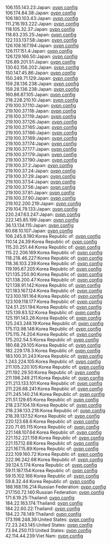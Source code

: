 106.155.143.23:Japan: [ovpn config](vpn/106_155_143_23.ovpn)  
106.174.84.38:Japan: [ovpn config](vpn/106_174_84_38.ovpn)  
106.180.103.43:Japan: [ovpn config](vpn/106_180_103_43.ovpn)  
111.216.193.222:Japan: [ovpn config](vpn/111_216_193_222.ovpn)  
118.105.32.37:Japan: [ovpn config](vpn/118_105_32_37.ovpn)  
118.83.235.25:Japan: [ovpn config](vpn/118_83_235_25.ovpn)  
122.133.137.58:Japan: [ovpn config](vpn/122_133_137_58.ovpn)  
126.108.167.194:Japan: [ovpn config](vpn/126_108_167_194.ovpn)  
126.117.151.4:Japan: [ovpn config](vpn/126_117_151_4.ovpn)  
126.129.166.50:Japan: [ovpn config](vpn/126_129_166_50.ovpn)  
126.89.201.51:Japan: [ovpn config](vpn/126_89_201_51.ovpn)  
130.62.156.202:Japan: [ovpn config](vpn/130_62_156_202.ovpn)  
150.147.45.86:Japan: [ovpn config](vpn/150_147_45_86.ovpn)  
150.249.71.129:Japan: [ovpn config](vpn/150_249_71_129.ovpn)  
159.28.136.238:Japan: [ovpn config](vpn/159_28_136_238.ovpn)  
159.28.136.238:Japan: [ovpn config](vpn/159_28_136_238.ovpn)  
160.86.87.105:Japan: [ovpn config](vpn/160_86_87_105.ovpn)  
218.228.210.10:Japan: [ovpn config](vpn/218_228_210_10.ovpn)  
219.100.37.110:Japan: [ovpn config](vpn/219_100_37_110.ovpn)  
219.100.37.118:Japan: [ovpn config](vpn/219_100_37_118.ovpn)  
219.100.37.119:Japan: [ovpn config](vpn/219_100_37_119.ovpn)  
219.100.37.126:Japan: [ovpn config](vpn/219_100_37_126.ovpn)  
219.100.37.165:Japan: [ovpn config](vpn/219_100_37_165.ovpn)  
219.100.37.166:Japan: [ovpn config](vpn/219_100_37_166.ovpn)  
219.100.37.169:Japan: [ovpn config](vpn/219_100_37_169.ovpn)  
219.100.37.174:Japan: [ovpn config](vpn/219_100_37_174.ovpn)  
219.100.37.177:Japan: [ovpn config](vpn/219_100_37_177.ovpn)  
219.100.37.179:Japan: [ovpn config](vpn/219_100_37_179.ovpn)  
219.100.37.190:Japan: [ovpn config](vpn/219_100_37_190.ovpn)  
219.100.37.2:Japan: [ovpn config](vpn/219_100_37_2.ovpn)  
219.100.37.24:Japan: [ovpn config](vpn/219_100_37_24.ovpn)  
219.100.37.29:Japan: [ovpn config](vpn/219_100_37_29.ovpn)  
219.100.37.54:Japan: [ovpn config](vpn/219_100_37_54.ovpn)  
219.100.37.56:Japan: [ovpn config](vpn/219_100_37_56.ovpn)  
219.100.37.81:Japan: [ovpn config](vpn/219_100_37_81.ovpn)  
219.100.37.90:Japan: [ovpn config](vpn/219_100_37_90.ovpn)  
219.102.200.219:Japan: [ovpn config](vpn/219_102_200_219.ovpn)  
219.104.79.133:Japan: [ovpn config](vpn/219_104_79_133.ovpn)  
220.247.63.247:Japan: [ovpn config](vpn/220_247_63_247.ovpn)  
222.145.85.199:Japan: [ovpn config](vpn/222_145_85_199.ovpn)  
36.13.134.115:Japan: [ovpn config](vpn/36_13_134_115.ovpn)  
60.68.10.107:Japan: [ovpn config](vpn/60_68_10_107.ovpn)  
106.245.8.190:Korea Republic of: [ovpn config](vpn/106_245_8_190.ovpn)  
110.14.24.39:Korea Republic of: [ovpn config](vpn/110_14_24_39.ovpn)  
115.20.251.44:Korea Republic of: [ovpn config](vpn/115_20_251_44.ovpn)  
115.22.206.169:Korea Republic of: [ovpn config](vpn/115_22_206_169.ovpn)  
118.218.46.227:Korea Republic of: [ovpn config](vpn/118_218_46_227.ovpn)  
118.36.103.239:Korea Republic of: [ovpn config](vpn/118_36_103_239.ovpn)  
119.195.67.205:Korea Republic of: [ovpn config](vpn/119_195_67_205.ovpn)  
121.135.250.90:Korea Republic of: [ovpn config](vpn/121_135_250_90.ovpn)  
121.138.200.47:Korea Republic of: [ovpn config](vpn/121_138_200_47.ovpn)  
121.138.91.142:Korea Republic of: [ovpn config](vpn/121_138_91_142.ovpn)  
121.183.167.124:Korea Republic of: [ovpn config](vpn/121_183_167_124.ovpn)  
123.100.191.164:Korea Republic of: [ovpn config](vpn/123_100_191_164.ovpn)  
123.109.118.177:Korea Republic of: [ovpn config](vpn/123_109_118_177.ovpn)  
124.51.251.194:Korea Republic of: [ovpn config](vpn/124_51_251_194.ovpn)  
125.139.83.52:Korea Republic of: [ovpn config](vpn/125_139_83_52.ovpn)  
125.191.143.26:Korea Republic of: [ovpn config](vpn/125_191_143_26.ovpn)  
125.243.248.19:Korea Republic of: [ovpn config](vpn/125_243_248_19.ovpn)  
175.113.98.148:Korea Republic of: [ovpn config](vpn/175_113_98_148.ovpn)  
175.115.74.204:Korea Republic of: [ovpn config](vpn/175_115_74_204.ovpn)  
175.202.54.5:Korea Republic of: [ovpn config](vpn/175_202_54_5.ovpn)  
180.68.29.105:Korea Republic of: [ovpn config](vpn/180_68_29_105.ovpn)  
182.229.178.3:Korea Republic of: [ovpn config](vpn/182_229_178_3.ovpn)  
183.100.31.243:Korea Republic of: [ovpn config](vpn/183_100_31_243.ovpn)  
1.243.224.105:Korea Republic of: [ovpn config](vpn/1_243_224_105.ovpn)  
211.105.220.105:Korea Republic of: [ovpn config](vpn/211_105_220_105.ovpn)  
211.192.29.50:Korea Republic of: [ovpn config](vpn/211_192_29_50.ovpn)  
211.198.249.211:Korea Republic of: [ovpn config](vpn/211_198_249_211.ovpn)  
211.213.133.101:Korea Republic of: [ovpn config](vpn/211_213_133_101.ovpn)  
211.226.68.241:Korea Republic of: [ovpn config](vpn/211_226_68_241.ovpn)  
211.245.140.214:Korea Republic of: [ovpn config](vpn/211_245_140_214.ovpn)  
211.51.129.65:Korea Republic of: [ovpn config](vpn/211_51_129_65.ovpn)  
218.237.104.19:Korea Republic of: [ovpn config](vpn/218_237_104_19.ovpn)  
218.238.133.218:Korea Republic of: [ovpn config](vpn/218_238_133_218.ovpn)  
218.39.137.52:Korea Republic of: [ovpn config](vpn/218_39_137_52.ovpn)  
220.123.68.6:Korea Republic of: [ovpn config](vpn/220_123_68_6.ovpn)  
220.71.65.115:Korea Republic of: [ovpn config](vpn/220_71_65_115.ovpn)  
221.148.107.64:Korea Republic of: [ovpn config](vpn/221_148_107_64.ovpn)  
221.152.221.158:Korea Republic of: [ovpn config](vpn/221_152_221_158.ovpn)  
221.157.12.68:Korea Republic of: [ovpn config](vpn/221_157_12_68.ovpn)  
221.167.15.89:Korea Republic of: [ovpn config](vpn/221_167_15_89.ovpn)  
222.109.160.72:Korea Republic of: [ovpn config](vpn/222_109_160_72.ovpn)  
222.96.242.68:Korea Republic of: [ovpn config](vpn/222_96_242_68.ovpn)  
39.124.5.174:Korea Republic of: [ovpn config](vpn/39_124_5_174.ovpn)  
59.11.187.154:Korea Republic of: [ovpn config](vpn/59_11_187_154.ovpn)  
59.15.102.166:Korea Republic of: [ovpn config](vpn/59_15_102_166.ovpn)  
59.8.32.44:Korea Republic of: [ovpn config](vpn/59_8_32_44.ovpn)  
188.168.116.214:Russian Federation: [ovpn config](vpn/188_168_116_214.ovpn)  
217.150.72.140:Russian Federation: [ovpn config](vpn/217_150_72_140.ovpn)  
171.6.19.25:Thailand: [ovpn config](vpn/171_6_19_25.ovpn)  
184.22.163.174:Thailand: [ovpn config](vpn/184_22_163_174.ovpn)  
184.22.60.22:Thailand: [ovpn config](vpn/184_22_60_22.ovpn)  
184.22.78.149:Thailand: [ovpn config](vpn/184_22_78_149.ovpn)  
173.198.248.39:United States: [ovpn config](vpn/173_198_248_39.ovpn)  
72.23.243.145:United States: [ovpn config](vpn/72_23_243_145.ovpn)  
73.94.250.113:United States: [ovpn config](vpn/73_94_250_113.ovpn)  
42.114.44.239:Viet Nam: [ovpn config](vpn/42_114_44_239.ovpn)  
